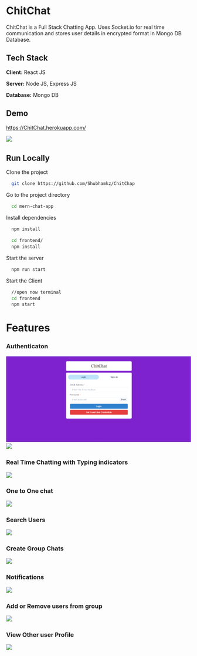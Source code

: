 # ChitChat

ChitChat is a Full Stack Chatting App.
Uses Socket.io for real time communication and stores user details in encrypted format in Mongo DB Database.

## Tech Stack

**Client:** React JS

**Server:** Node JS, Express JS

**Database:** Mongo DB

## Demo

https://ChitChat.herokuapp.com/

![](https://github.com/Shubhamkz/ChitChap/blob/master/screenshots/group%20%2B%20notif.png)

## Run Locally

Clone the project

```bash
  git clone https://github.com/Shubhamkz/ChitChap
```

Go to the project directory

```bash
  cd mern-chat-app
```

Install dependencies

```bash
  npm install
```

```bash
  cd frontend/
  npm install
```

Start the server

```bash
  npm run start
```

Start the Client

```bash
  //open now terminal
  cd frontend
  npm start
```

# Features

### Authenticaton

![](https://github.com/Shubhamkz/ChitChat/blob/master/screenshots/login.png)
![](https://github.com/Shubhamkz/ChitChap/blob/master/screenshots/signup.png)

### Real Time Chatting with Typing indicators

![](https://github.com/Shubhamkz/ChitChap/blob/master/screenshots/real-time.png)

### One to One chat

![](https://github.com/Shubhamkz/ChitChap/blob/master/screenshots/mainscreen.png)

### Search Users

![](https://github.com/Shubhamkz/ChitChap/blob/master/screenshots/search.png)

### Create Group Chats

![](https://github.com/Shubhamkz/ChitChap/blob/master/screenshots/new%20grp.png)

### Notifications

![](https://github.com/Shubhamkz/ChitChap/blob/master/screenshots/group%20%2B%20notif.png)

### Add or Remove users from group

![](https://github.com/Shubhamkz/ChitChap/blob/master/screenshots/add%20rem.png)

### View Other user Profile

![](https://github.com/Shubhamkz/ChitChap/blob/master/screenshots/profile.png)
